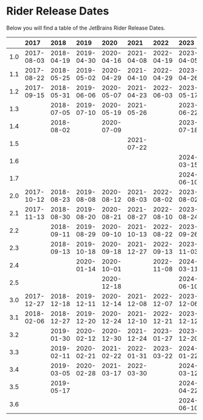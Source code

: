 # Rider Release Dates
Below you will find a table of the JetBrains Rider Release Dates.

|     | 2017       | 2018       | 2019       | 2020       | 2021       | 2022       | 2023       | 2024       |
|----:|:-----------|:-----------|:-----------|:-----------|:-----------|:-----------|:-----------|:-----------|
| 1.0 | 2017-08-03 | 2018-04-19 | 2019-04-30 | 2020-04-16 | 2021-04-08 | 2022-04-19 | 2023-04-05 | 2024-04-09 |
| 1.1 | 2017-08-22 | 2018-05-25 | 2019-05-02 | 2020-04-29 | 2021-04-10 | 2022-04-29 | 2023-04-26 | 2024-04-17 |
| 1.2 | 2017-09-15 | 2018-05-31 | 2019-06-06 | 2020-05-07 | 2021-04-23 | 2022-06-03 | 2023-05-17 | 2024-05-07 |
| 1.3 |            | 2018-07-05 | 2019-07-10 | 2020-05-19 | 2021-05-26 |            | 2023-06-22 | 2024-06-10 |
| 1.4 |            | 2018-08-02 |            | 2020-07-09 |            |            | 2023-07-18 | 2024-06-24 |
| 1.5 |            |            |            |            | 2021-07-22 |            |            |            |
| 1.6 |            |            |            |            |            |            | 2024-03-15 |            |
| 1.7 |            |            |            |            |            |            | 2024-06-10 |            |
| 2.0 | 2017-10-12 | 2018-08-23 | 2019-08-08 | 2020-08-12 | 2021-08-03 | 2022-08-02 | 2023-08-02 |            |
| 2.1 | 2017-11-13 | 2018-08-30 | 2019-08-20 | 2020-08-21 | 2021-08-27 | 2022-08-10 | 2023-08-24 |            |
| 2.2 |            | 2018-09-11 | 2019-08-29 | 2020-09-10 | 2021-10-13 | 2022-08-22 | 2023-09-26 |            |
| 2.3 |            | 2018-09-13 | 2019-10-18 | 2020-09-18 | 2021-12-27 | 2022-09-13 | 2023-11-03 |            |
| 2.4 |            |            | 2020-01-14 | 2020-10-01 |            | 2022-11-08 | 2024-03-11 |            |
| 2.5 |            |            |            | 2020-12-18 |            |            | 2024-06-10 |            |
| 3.0 | 2017-12-27 | 2018-12-18 | 2019-12-11 | 2020-12-14 | 2021-12-08 | 2022-12-07 | 2023-12-06 |            |
| 3.1 | 2018-02-06 | 2018-12-27 | 2019-12-20 | 2020-12-24 | 2021-12-10 | 2022-12-21 | 2023-12-12 |            |
| 3.2 |            | 2019-01-30 | 2020-02-12 | 2020-12-30 | 2021-12-24 | 2023-01-27 | 2023-12-20 |            |
| 3.3 |            | 2019-02-11 | 2020-02-21 | 2021-02-22 | 2022-01-31 | 2023-03-22 | 2024-01-22 |            |
| 3.4 |            | 2019-03-05 | 2020-02-28 | 2021-03-17 | 2022-03-30 |            | 2024-03-12 |            |
| 3.5 |            | 2019-05-17 |            |            |            |            | 2024-04-22 |            |
| 3.6 |            |            |            |            |            |            | 2024-06-10 |            |